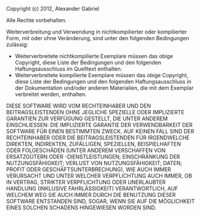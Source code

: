 Copyright (c) 2012, Alexander Gabriel

Alle Rechte vorbehalten.

Weiterverbreitung und Verwendung in nichtkompilierter oder kompilierter Form, mit oder ohne Veränderung, sind unter den folgenden Bedingungen zulässig:

- Weiterverbreitete nichtkompilierte Exemplare müssen das obige Copyright, diese Liste der Bedingungen und den folgenden Haftungsausschluss im Quelltext enthalten.
- Weiterverbreitete kompilierte Exemplare müssen das obige Copyright, diese Liste der Bedingungen und den folgenden Haftungsausschluss in der Dokumentation und/oder anderen Materialien, die mit dem Exemplar verbreitet werden, enthalten.

DIESE SOFTWARE WIRD VOM RECHTEINHABER UND DEN BEITRAGSLEISTENDEN OHNE JEGLICHE SPEZIELLE ODER IMPLIZIERTE GARANTIEN ZUR VERFÜGUNG GESTELLT, DIE UNTER ANDEREM EINSCHLIESSEN: DIE IMPLIZIERTE GARANTIE DER VERWENDBARKEIT DER SOFTWARE FÜR EINEN BESTIMMTEN ZWECK. AUF KEINEN FALL SIND DER RECHTEINHABER ODER DIE BEITRAGSLEISTENDEN FÜR IRGENDWELCHE DIREKTEN, INDIREKTEN, ZUFÄLLIGEN, SPEZIELLEN, BEISPIELHAFTEN ODER FOLGESCHÄDEN (UNTER ANDEREM VERSCHAFFEN VON ERSATZGÜTERN ODER -DIENSTLEISTUNGEN; EINSCHRÄNKUNG DER NUTZUNGSFÄHIGKEIT; VERLUST VON NUTZUNGSFÄHIGKEIT; DATEN; PROFIT ODER GESCHÄFTSUNTERBRECHUNG), WIE AUCH IMMER VERURSACHT UND UNTER WELCHER VERPFLICHTUNG AUCH IMMER, OB IN VERTRAG, STRIKTER VERPFLICHTUNG ODER UNERLAUBTER HANDLUNG (INKLUSIVE FAHRLÄSSIGKEIT) VERANTWORTLICH, AUF WELCHEM WEG SIE AUCH IMMER DURCH DIE BENUTZUNG DIESER SOFTWARE ENTSTANDEN SIND, SOGAR, WENN SIE AUF DIE MÖGLICHKEIT EINES SOLCHEN SCHADENS HINGEWIESEN WORDEN SIND.